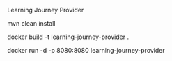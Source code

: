 Learning Journey Provider

mvn clean install

docker build -t learning-journey-provider .

docker run -d -p 8080:8080 learning-journey-provider

